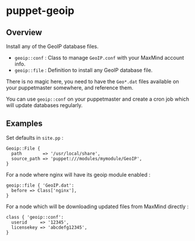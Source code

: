 # puppet-geoip

## Overview

Install any of the GeoIP database files.

* `geoip::conf` : Class to manage `GeoIP.conf` with your MaxMind account info.
* `geoip::file` : Definition to install any GeoIP database file.

There is no magic here, you need to have the `Geo*.dat` files available on
your puppetmaster somewhere, and reference them.

You can use `geoip::conf` on your puppetmaster and create a cron job which
will update databases regularly.

## Examples

Set defaults in `site.pp` :

    Geoip::File {
      path        => '/usr/local/share',
      source_path => 'puppet:///modules/mymodule/GeoIP',
    }

For a node where nginx will have its geoip module enabled :

    geoip::file { 'GeoIP.dat':
      before => Class['nginx'],
    }

For a node which will be downloading updated files from MaxMind directly :

    class { 'geoip::conf':
      userid     => '12345',
      licensekey => 'abcdefg12345',
    }

